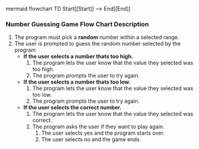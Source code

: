   mermaid
flowchart TD
    Start[[Start]] --> End[[End]]
    

    
### Number Guessing Game Flow Chart Description
 1. The program must pick a **random** number within a selected range.
 2. The user is prompted to guess the random number selected by the program
    - **If the user selects a number thats too high.**
        1. The program lets the user know that the value they selected was too high.
        2. The program prompts the user to try again.
    - **If the user selects a number thats too low.**
        1. The program lets the user know that the value they selected was too low.
        2. The program prompts the user to try again.
    - **If the user selects the correct number.**
        1. The program lets the user know that the value they selected was correct.
        2. The program asks the user if they want to play again.
            1. The user selects yes and the program starts over.
            2. The user selects no and the game ends.